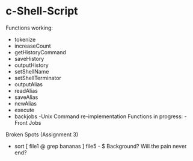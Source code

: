 # c-Shell-Script
Functions working:
- tokenize
- increaseCount
- getHistoryCommand
- saveHistory
- outputHistory
- setShellName
- setShellTerminator
- outputAlias
- readAlias
- saveAlias
- newAlias
- execute
- backjobs
-Unix Command re-implementation
Functions in progress:
-Front Jobs


Broken Spots (Assignment 3)
- sort [ file1 @ grep bananas ] file5 - $ Background? Will the pain never end?
